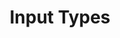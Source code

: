 ---
title: "Input Types"
weight: 3
menu:
  guides:
    parent: "cli"
    identifier: "cli_inputs"
    title: "Input Types"
---